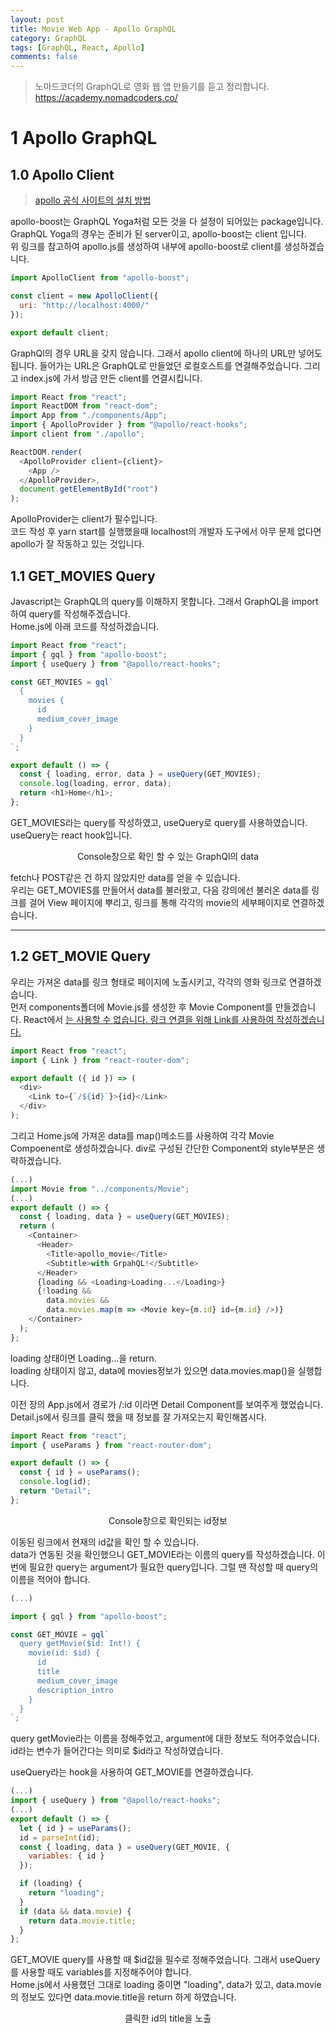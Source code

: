 ```yaml
---
layout: post
title: Movie Web App - Apollo GraphQL
category: GraphQL
tags: [GraphQL, React, Apollo]
comments: false
---
```


> 노마드코더의 GraphQL로 영화 웹 앱 만들기를 듣고 정리합니다. <https://academy.nomadcoders.co/>

# 1 Apollo GraphQL

## 1.0 Apollo Client

> [apollo 공식 사이트의 설치 방법](https://www.apollographql.com/docs/react/get-started/)

apollo-boost는 GraphQL Yoga처럼 모든 것을 다 설정이 되어있는 package입니다. GraphQL Yoga의 경우는 준비가 된 server이고, apollo-boost는 client 입니다.  
위 링크를 참고하여 apollo.js를 생성하여 내부에 apollo-boost로 client를 생성하겠습니다.

```javascript
import ApolloClient from "apollo-boost";

const client = new ApolloClient({
  uri: "http://localhost:4000/"
});

export default client;
```
GraphQl의 경우 URL을 갖지 않습니다. 그래서 apollo client에 하나의 URL만 넣어도 됩니다. 들어가는 URL은 GraphQL로 만들었던 로컬호스트를 연결해주었습니다. 
그리고 index.js에 가서 방금 만든 client를 연결시킵니다. 

```javascript
import React from "react";
import ReactDOM from "react-dom";
import App from "./components/App";
import { ApolloProvider } from "@apollo/react-hooks";
import client from "./apollo";

ReactDOM.render(
  <ApolloProvider client={client}>
    <App />
  </ApolloProvider>,
  document.getElementById("root")
);
```
ApolloProvider는 client가 필수입니다.  
코드 작성 후 yarn start를 실행했을때 localhost의 개발자 도구에서 아무 문제 없다면 apollo가 잘 작동하고 있는 것입니다.

## 1.1 GET_MOVIES Query

Javascript는 GraphQL의 query를 이해하지 못합니다. 그래서 GraphQL을 import하여 query를 작성해주겠습니다.  
Home.js에 아래 코드를 작성하겠습니다.

```javascript
import React from "react";
import { gql } from "apollo-boost";
import { useQuery } from "@apollo/react-hooks";

const GET_MOVIES = gql`
  {
    movies {
      id
      medium_cover_image
    }
  }
`;

export default () => {
  const { loading, error, data } = useQuery(GET_MOVIES);
  console.log(loading, error, data);
  return <h1>Home</h1>;
};
```

GET_MOVIES라는 query를 작성하였고, useQuery로 query를 사용하였습니다. useQuery는 react hook입니다. 

<center>
<figure>
<img src="/assets/post-img/graphql/movie_graphql_apollo_1-1.jpg" alt="">
<figcaption>Console창으로 확인 할 수 있는 GraphQl의 data</figcaption>
</figure>
</center>

fetch나 POST같은 건 하지 않았지만 data를 얻을 수 있습니다.  
우리는 GET_MOVIES를 만들어서 data를 불러왔고, 다음 강의에선 불러온 data를 링크를 걸어 View 페이지에 뿌리고, 링크를 통해 각각의 movie의 세부페이지로 연결하겠습니다.

---

## 1.2 GET_MOVIE Query

우리는 가져온 data를 링크 형태로 페이지에 노출시키고, 각각의 영화 링크로 연결하겠습니다.  
먼저 components폴더에 Movie.js를 생성한 후 Movie Component를 만들겠습니다. React에서 <a href>는 사용할 수 없습니다. 링크 연결을 위해 Link를 사용하여 작성하겠습니다.

```javascript
import React from "react";
import { Link } from "react-router-dom";

export default ({ id }) => (
  <div>
    <Link to={`/${id}`}>{id}</Link>
  </div>
);
```

그리고 Home.js에 가져온 data를 map()메소드를 사용하여 각각 Movie Compoenent로 생성하겠습니다. 
div로 구성된 간단한 Component와 style부분은 생략하겠습니다. 

```javascript
(...)
import Movie from "../components/Movie";
(...)
export default () => {
  const { loading, data } = useQuery(GET_MOVIES);
  return (
    <Container>
      <Header>
        <Title>apollo_movie</Title>
        <Subtitle>with GrpahQL!</Subtitle>
      </Header>
      {loading && <Loading>Loading...</Loading>}
      {!loading &&
        data.movies &&
        data.movies.map(m => <Movie key={m.id} id={m.id} />)}
    </Container>
  );
};
```

loading 상태이면 <Loading>Loading...</Loading>을 return.  
loading 상태이지 않고, data에 movies정보가 있으면 data.movies.map()을 실행합니다.  

이전 장의 App.js에서 경로가 /:id 이라면 Detail Component를 보여주게 했었습니다.   
Detail.js에서 링크를 클릭 했을 때 정보를 잘 가져오는지 확인해봅시다.

```javascript
import React from "react";
import { useParams } from "react-router-dom";

export default () => {
  const { id } = useParams();
  console.log(id);
  return "Detail";
};
```

<center>
<figure>
<img src="/assets/post-img/graphql/movie_graphql_apollo_1-2.jpg" alt="">
<figcaption>Console창으로 확인되는 id정보</figcaption>
</figure>
</center>

이동된 링크에서 현재의 id값을 확인 할 수 있습니다.  
data가 연동된 것을 확인했으니 GET_MOVIE라는 이름의 query를 작성하겠습니다. 이번에 필요한 query는 argument가 필요한 query입니다. 그럴 땐 작성할 때 query의 이름을 적어야 합니다.

```javascript
(...)

import { gql } from "apollo-boost";

const GET_MOVIE = gql`
  query getMovie($id: Int!) {
    movie(id: $id) {
      id
      title
      medium_cover_image
      description_intro
    }
  }
`;
```
query getMovie라는 이름을 정해주었고, argument에 대한 정보도 적어주었습니다. id라는 변수가 들어간다는 의미로 $id라고 작성하였습니다.  

useQuery라는 hook을 사용하여 GET_MOVIE를 연결하겠습니다.

```javascript
(...)
import { useQuery } from "@apollo/react-hooks";
(...)
export default () => {
  let { id } = useParams();
  id = parseInt(id);
  const { loading, data } = useQuery(GET_MOVIE, {
    variables: { id }
  });

  if (loading) {
    return "loading";
  }
  if (data && data.movie) {
    return data.movie.title;
  }
};
```

GET_MOVIE query를 사용할 때 $id값을 필수로 정해주었습니다. 그래서 useQuery를 사용할 때도 variables를 지정해주어야 합니다.  
Home.js에서 사용했던 그대로 loading 중이면 "loading", data가 있고, data.movie의 정보도 있다면 data.movie.title을 return 하게 하였습니다. 

<center>
<figure>
<img src="/assets/post-img/graphql/movie_graphql_apollo_1-3.jpg" alt="">
<figcaption>클릭한 id의 title을 노출</figcaption>
</figure>
</center>
